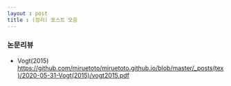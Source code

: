 ```yaml
---
layout : post 
title : (정리) 포스트 모음 
---
```


### 논문리뷰  

- Vogt(2015) <br/>
https://github.com/miruetoto/miruetoto.github.io/blob/master/_posts(tex)/2020-05-31-Vogt(2015)/vogt2015.pdf


